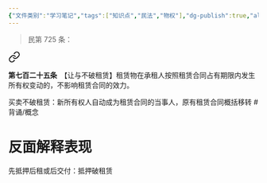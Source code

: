 ```yaml
---
{"文件类别":"学习笔记","tags":["知识点","民法","物权"],"dg-publish":true,"aliases":["买卖不破租赁"],"permalink":"/学习笔记studyup/物权法学/让与不破租赁/","dgPassFrontmatter":true,"created":"2024-09-29T08:58:02.053+08:00","updated":"2024-10-31T10:18:13.519+08:00"}
---
```


>民第 725 条：
<div class="transclusion internal-embed is-loaded"><a class="markdown-embed-link" href="////#t725" aria-label="Open link"><svg xmlns="http://www.w3.org/2000/svg" width="24" height="24" viewBox="0 0 24 24" fill="none" stroke="currentColor" stroke-width="2" stroke-linecap="round" stroke-linejoin="round" class="svg-icon lucide-link"><path d="M10 13a5 5 0 0 0 7.54.54l3-3a5 5 0 0 0-7.07-7.07l-1.72 1.71"></path><path d="M14 11a5 5 0 0 0-7.54-.54l-3 3a5 5 0 0 0 7.07 7.07l1.71-1.71"></path></svg></a><div class="markdown-embed">



**第七百二十五条**　【让与不破租赁】租赁物在承租人按照租赁合同占有期限内发生所有权变动的，不影响租赁合同的效力。 

</div></div>


买卖不破租赁：新所有权人自动成为租赁合同的当事人，原有租赁合同概括移转 #背诵/概念 

# 反面解释表现
先抵押后租或后交付：抵押破租赁